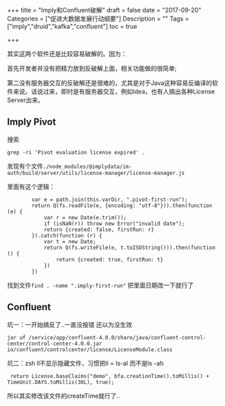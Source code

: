 +++
title = "Imply和Confluent破解"
draft = false
date = "2017-09-20"
Categories = ["促进大数据发展行动纲要"] 
Description = "" 
Tags = ["imply","druid","kafka","confluent"] 
toc = true

+++

其实这两个软件还是比较容易破解的。因为：

首先开发者并没有把精力放到反破解上面，相关功能做的很简单;

第二没有服务器交互的反破解还是很难的，尤其是对于Java这种容易反编译的软件来说。话说过来，即时是有服务器交互，例如Idea，也有人搞出各种License Server出来。

## Imply Pivot
搜索
```
grep -ri 'Pivot evaluation license expired' .
```
发现有个文件`./node_modules/@implydata/im-auth/build/server/utils/license-manager/license-manager.js`

里面有这个逻辑：

```
        var e = path.join(this.varDir, ".pivot-first-run");
        return Q(fs.readFile(e, {encoding: "utf-8"})).then(function (e) {
            var r = new Date(e.trim());
            if (isNaN(r)) throw new Error("invalid date");
            return {created: false, firstRun: r}
        }).catch(function (r) {
            var t = new Date;
            return Q(fs.writeFile(e, t.toISOString())).then(function () {
                return {created: true, firstRun: t}
            })
        })
```
找到文件`find . -name ".imply-first-run"`
把里面日期改一下就行了

## Confluent
坑一：一开始搞反了..一直没报错 还以为没生效
```
jar uf /service/app/confluent-4.0.0/share/java/confluent-control-center/control-center-4.0.0.jar io/confluent/controlcenter/license/LicenseModule.class
```
坑二：zsh ll不显示隐藏文件，习惯把ll = ls-al 而不是ls -ah 


```
 return License.baseClaims("demo", bfa.creationTime().toMillis() + TimeUnit.DAYS.toMillis(30L), true);
```
所以其实修改该文件的createTime就行了..

